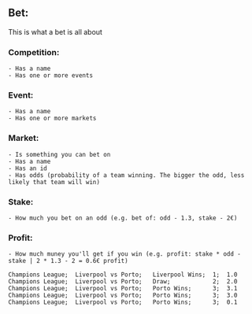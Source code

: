 ## Bet:

This is what a bet is all about

  ### Competition:

    - Has a name
    - Has one or more events

  ### Event:

    - Has a name
    - Has one or more markets

  ### Market:

    - Is something you can bet on
    - Has a name
    - Has an id
    - Has odds (probability of a team winning. The bigger the odd, less likely that team will win)

  ### Stake:

    - How much you bet on an odd (e.g. bet of: odd - 1.3, stake - 2€)

  ### Profit:

    - How much muney you'll get if you win (e.g. profit: stake * odd - stake | 2 * 1.3 - 2 = 0.6€ profit)

```
Champions League;  Liverpool vs Porto;   Liverpool Wins;  1;  1.0
Champions League;  Liverpool vs Porto;   Draw;            2;  2.0
Champions League;  Liverpool vs Porto;   Porto Wins;      3;  3.1
Champions League;  Liverpool vs Porto;   Porto Wins;      3;  3.0
Champions League;  Liverpool vs Porto;   Porto Wins;      3;  0.1
```
